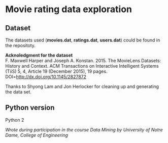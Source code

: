 # Movie rating data exploration

## Dataset

The datasets used (**movies.dat**, **ratings.dat**, **users.dat**) could be found in the repositoty.  

**Acknoledgment for the dataset**  
F. Maxwell Harper and Joseph A. Konstan. 2015. The MovieLens Datasets: History
and Context. ACM Transactions on Interactive Intelligent Systems (TiiS) 5, 4,
Article 19 (December 2015), 19 pages. DOI=http://dx.doi.org/10.1145/2827872  

Thanks to Shyong Lam and Jon Herlocker for cleaning up and generating the data
set.

## Python version

Python 2

*Wrote during participation in the course Data Mining by University of Notre Dame, College of Engineering*
